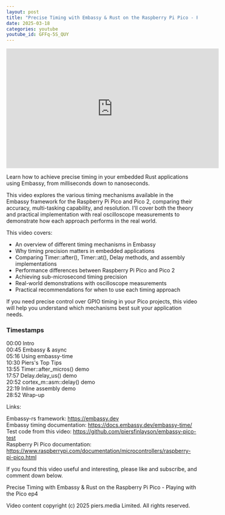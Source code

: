 ```yaml
---
layout: post
title: "Precise Timing with Embassy & Rust on the Raspberry Pi Pico - Playing with the Pico ep4"
date: 2025-03-18
categories: youtube
youtube_id: GFFq-5S_QUY
---
```


<!-- You can customize your embedded video appearance -->
<div class="video-container">
    <iframe 
        width="560" 
        height="315" 
        src="https://www.youtube.com/embed/GFFq-5S_QUY" 
        frameborder="0" 
        allow="accelerometer; autoplay; encrypted-media; gyroscope; picture-in-picture" 
        allowfullscreen>
    </iframe>
</div>

Learn how to achieve precise timing in your embedded Rust applications using Embassy, from milliseconds down to nanoseconds.  

This video explores the various timing mechanisms available in the Embassy framework for the Raspberry Pi Pico and Pico 2, comparing their accuracy, multi-tasking capability, and resolution.  I'll cover both the theory and practical implementation with real oscilloscope measurements to demonstrate how each approach performs in the real world.  

This video covers:  
* An overview of different timing mechanisms in Embassy  
* Why timing precision matters in embedded applications  
* Comparing Timer::after(), Timer::at(), Delay methods, and assembly implementations  
* Performance differences between Raspberry Pi Pico and Pico 2  
* Achieving sub-microsecond timing precision  
* Real-world demonstrations with oscilloscope measurements  
* Practical recommendations for when to use each timing approach  

If you need precise control over GPIO timing in your Pico projects, this video will help you understand which mechanisms best suit your application needs.  

### Timestamps

00:00 Intro  
00:45 Embassy & async  
05:16 Using embassy-time  
10:30 Piers's Top Tips  
13:55 Timer::after_micros() demo  
17:57 Delay.delay_us() demo  
20:52 cortex_m::asm::delay() demo  
22:19 Inline assembly demo  
28:52 Wrap-up  

Links:  

Embassy-rs framework: <https://embassy.dev>  
Embassy timing documentation: <https://docs.embassy.dev/embassy-time/>  
Test code from this video: <https://github.com/piersfinlayson/embassy-pico-test>  
Raspberry Pi Pico documentation: <https://www.raspberrypi.com/documentation/microcontrollers/raspberry-pi-pico.html>  

If you found this video useful and interesting, please like and subscribe, and comment down below.  

Precise Timing with Embassy & Rust on the Raspberry Pi Pico - Playing with the Pico ep4  

Video content copyright (c) 2025 piers.media Limited. All rights reserved.  